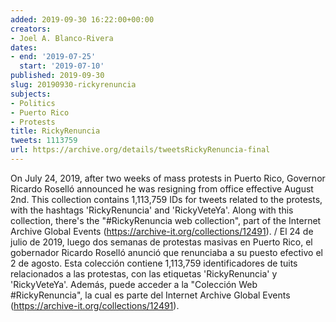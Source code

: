 ```yaml
---
added: 2019-09-30 16:22:00+00:00
creators:
- Joel A. Blanco-Rivera
dates:
- end: '2019-07-25'
  start: '2019-07-10'
published: 2019-09-30
slug: 20190930-rickyrenuncia
subjects:
- Politics
- Puerto Rico
- Protests
title: RickyRenuncia
tweets: 1113759
url: https://archive.org/details/tweetsRickyRenuncia-final
---
```


On July 24, 2019, after two weeks of mass protests in Puerto Rico, Governor Ricardo Roselló announced he was resigning from office effective August 2nd. This collection contains 1,113,759 IDs for tweets related to the protests, with the hashtags 'RickyRenuncia' and 'RickyVeteYa'.  Along with this collection, there's the "#RickyRenuncia web collection", part of the Internet Archive Global Events (https://archive-it.org/collections/12491). / El 24 de julio de 2019, luego dos semanas de protestas masivas en Puerto Rico, el gobernador Ricardo Roselló anunció que renunciaba a su puesto efectivo el 2 de agosto. Esta colección contiene 1,113,759 identificadores de tuits relacionados a las protestas, con las etiquetas 'RickyRenuncia' y 'RickyVeteYa'. Además, puede acceder a la "Colección Web #RickyRenuncia", la cual es parte del Internet Archive Global Events (https://archive-it.org/collections/12491).
